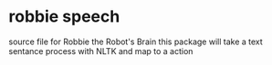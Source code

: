 robbie speech
======

source file for Robbie the Robot's Brain
this package will take a text sentance process
with NLTK and map to a action


